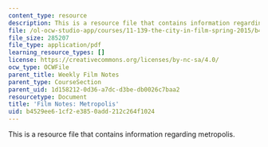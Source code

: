 ```yaml
---
content_type: resource
description: This is a resource file that contains information regarding metropolis.
file: /ol-ocw-studio-app/courses/11-139-the-city-in-film-spring-2015/b4529ee61cf2e3850add212c264f1024_MIT11_139S15_Metropolis.pdf
file_size: 285207
file_type: application/pdf
learning_resource_types: []
license: https://creativecommons.org/licenses/by-nc-sa/4.0/
ocw_type: OCWFile
parent_title: Weekly Film Notes
parent_type: CourseSection
parent_uid: 1d158212-0d36-a7dc-d3be-db0026c7baa2
resourcetype: Document
title: 'Film Notes: Metropolis'
uid: b4529ee6-1cf2-e385-0add-212c264f1024
---
```

This is a resource file that contains information regarding metropolis.